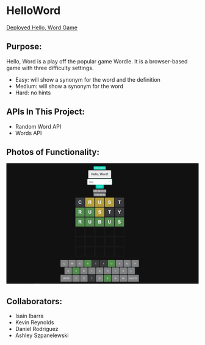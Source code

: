 # HelloWord

[Deployed Hello, Word Game ](https://aszpan.github.io/HelloWord/ "Hello, Word")

## Purpose:

Hello, Word is a play off the popular game Wordle. It is a browser-based game with three difficulty settings.
- Easy: will show a synonym for the word and the definition
- Medium: will show a synonym for the word
- Hard: no hints

## APIs In This Project:

- Random Word API
- Words API

## Photos of Functionality:
![Hello, Word application](https://github.com/BlueAngler/HelloWord/blob/main/assets/images/HelloWord-screenshot.PNG)

## Collaborators:

- Isain Ibarra
- Kevin Reynolds
- Daniel Rodriguez
- Ashley Szpanelewski
